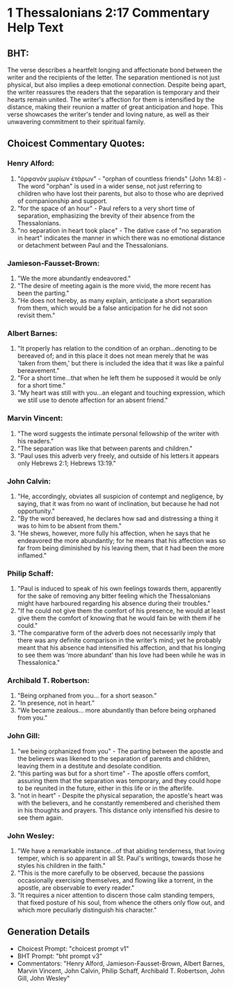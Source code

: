 # 1 Thessalonians 2:17 Commentary Help Text

## BHT:
The verse describes a heartfelt longing and affectionate bond between the writer and the recipients of the letter. The separation mentioned is not just physical, but also implies a deep emotional connection. Despite being apart, the writer reassures the readers that the separation is temporary and their hearts remain united. The writer's affection for them is intensified by the distance, making their reunion a matter of great anticipation and hope. This verse showcases the writer's tender and loving nature, as well as their unwavering commitment to their spiritual family.

## Choicest Commentary Quotes:
### Henry Alford:
1. "ὀρφανὸν μυρίων ἑτάρων" - "orphan of countless friends" (John 14:8) - The word "orphan" is used in a wider sense, not just referring to children who have lost their parents, but also to those who are deprived of companionship and support.
2. "for the space of an hour" - Paul refers to a very short time of separation, emphasizing the brevity of their absence from the Thessalonians.
3. "no separation in heart took place" - The dative case of "no separation in heart" indicates the manner in which there was no emotional distance or detachment between Paul and the Thessalonians.

### Jamieson-Fausset-Brown:
1. "We the more abundantly endeavored." 
2. "The desire of meeting again is the more vivid, the more recent has been the parting."
3. "He does not hereby, as many explain, anticipate a short separation from them, which would be a false anticipation for he did not soon revisit them."

### Albert Barnes:
1. "It properly has relation to the condition of an orphan...denoting to be bereaved of; and in this place it does not mean merely that he was 'taken from them,' but there is included the idea that it was like a painful bereavement."
2. "For a short time...that when he left them he supposed it would be only for a short time."
3. "My heart was still with you...an elegant and touching expression, which we still use to denote affection for an absent friend."

### Marvin Vincent:
1. "The word suggests the intimate personal fellowship of the writer with his readers."
2. "The separation was like that between parents and children."
3. "Paul uses this adverb very freely, and outside of his letters it appears only Hebrews 2:1; Hebrews 13:19."

### John Calvin:
1. "He, accordingly, obviates all suspicion of contempt and negligence, by saying, that it was from no want of inclination, but because he had not opportunity."
2. "By the word bereaved, he declares how sad and distressing a thing it was to him to be absent from them."
3. "He shews, however, more fully his affection, when he says that he endeavored the more abundantly; for he means that his affection was so far from being diminished by his leaving them, that it had been the more inflamed."

### Philip Schaff:
1. "Paul is induced to speak of his own feelings towards them, apparently for the sake of removing any bitter feeling which the Thessalonians might have harboured regarding his absence during their troubles."
2. "If he could not give them the comfort of his presence, he would at least give them the comfort of knowing that he would fain be with them if he could."
3. "The comparative form of the adverb does not necessarily imply that there was any definite comparison in the writer’s mind; yet he probably meant that his absence had intensified his affection, and that his longing to see them was ‘more abundant’ than his love had been while he was in Thessalonica."

### Archibald T. Robertson:
1. "Being orphaned from you... for a short season." 
2. "In presence, not in heart." 
3. "We became zealous... more abundantly than before being orphaned from you."

### John Gill:
1. "we being orphanized from you" - The parting between the apostle and the believers was likened to the separation of parents and children, leaving them in a destitute and desolate condition.
2. "this parting was but for a short time" - The apostle offers comfort, assuring them that the separation was temporary, and they could hope to be reunited in the future, either in this life or in the afterlife.
3. "not in heart" - Despite the physical separation, the apostle's heart was with the believers, and he constantly remembered and cherished them in his thoughts and prayers. This distance only intensified his desire to see them again.

### John Wesley:
1. "We have a remarkable instance...of that abiding tenderness, that loving temper, which is so apparent in all St. Paul's writings, towards those he styles his children in the faith."
2. "This is the more carefully to be observed, because the passions occasionally exercising themselves, and flowing like a torrent, in the apostle, are observable to every reader."
3. "It requires a nicer attention to discern those calm standing tempers, that fixed posture of his soul, from whence the others only flow out, and which more peculiarly distinguish his character."


## Generation Details
- Choicest Prompt: "choicest prompt v1"
- BHT Prompt: "bht prompt v3"
- Commentators: "Henry Alford, Jamieson-Fausset-Brown, Albert Barnes, Marvin Vincent, John Calvin, Philip Schaff, Archibald T. Robertson, John Gill, John Wesley"
